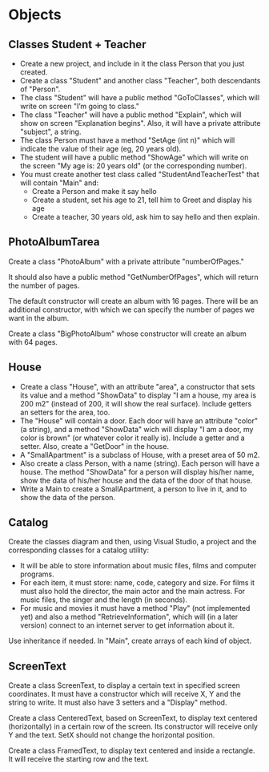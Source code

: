 # Objects

## Classes Student + Teacher
* Create a new project, and include in it the class Person that you just created.
* Create a class "Student" and another class "Teacher", both descendants of "Person".
* The class "Student" will have a public method "GoToClasses", which will write on screen "I’m going to class."
* The class "Teacher" will have a public method "Explain", which will show on screen "Explanation begins". Also, it will have a private attribute "subject", a string.
* The class Person must have a method "SetAge (int n)" which will indicate the value of their age (eg, 20 years old).
* The student will have a public method "ShowAge" which will write on the screen "My age is: 20 years old" (or the corresponding number).
* You must create another test class called "StudentAndTeacherTest" that will contain "Main" and:
    * Create a Person and make it say hello
    * Create a student, set his age to 21, tell him to Greet and display his age
    * Create a teacher, 30 years old, ask him to say hello and then explain.

## PhotoAlbumTarea
Create a class "PhotoAlbum" with a private attribute "numberOfPages."

It should also have a public method "GetNumberOfPages", which will return the number of pages.

The default constructor will create an album with 16 pages. There will be an additional constructor, with which we can specify the number of pages we want in the album.

Create a class "BigPhotoAlbum" whose constructor will create an album with 64 pages.

## House
* Create a class "House", with an attribute "area", a constructor that sets its value and a method "ShowData" to display "I am a house, my area is 200 m2" (instead of 200, it will show the real surface). Include getters an setters for the area, too.
* The "House" will contain a door. Each door will have an attribute "color" (a string), and a method "ShowData" wich will display "I am a door, my color is brown" (or whatever color it really is). Include a getter and a setter. Also, create a "GetDoor" in the house.
* A "SmallApartment" is a subclass of House, with a preset area of 50 m2.
* Also create a class Person, with a name (string). Each person will have a house. The method "ShowData" for a person will display his/her name, show the data of his/her house and the data of the door of that house.
* Write a Main to create a SmallApartment, a person to live in it, and to show the data of the person.

## Catalog
Create the classes diagram and then, using Visual Studio, a project and the corresponding classes for a catalog utility:
* It will be able to store information about music files, films and computer programs.
* For each item, it must store: name, code, category and size. For films it must also hold the director, the main actor and the main actress. For music files, the singer and the length (in seconds).
* For music and movies it must have a method "Play" (not implemented yet) and also a method "RetrieveInformation", which will (in a later version) connect to an internet server to get information about it.

Use inheritance if needed. In "Main", create arrays of each kind of object.

## ScreenText
Create a class ScreenText, to display a certain text in specified screen coordinates. It must have a constructor which will receive X, Y and the string to write. It must also have 3 setters and a "Display" method.

Create a class CenteredText, based on ScreenText, to display text centered (horizontally) in a certain row of the screen. Its constructor will receive only Y and the text. SetX should not change the horizontal position.

Create a class FramedText, to display text centered and inside a rectangle. It will receive the starting row and the text.

